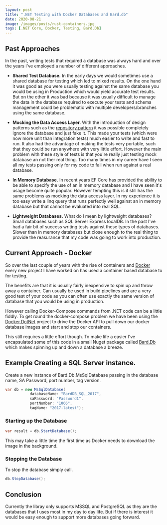 ```yaml
---
layout: post
title: ".NET Testing with Docker Databases and Bard.db"
date: 2020-08-21
image: /images/posts/rust-containers.jpg
tags: [.NET Core, Docker, Testing, Bard.Db]
---
```


## Past Approaches

In the past, writing tests that required a database was always hard and over the years I've employed a number of different approaches.

- **Shared Test Database.** In the early days we would sometimes use a shared database for testing which led to mixed results. On the one hand it was good as you were usually testing against the same database you would be using in Production which would yield accurate test results. But on the other it was bad because it was usually difficult to manage the data in the database required to execute your tests and schema management could be problematic with multiple developers/branches using the same database.

<!--more-->

- **Mocking the Data Access Layer.** With the introduction of design patterns such as the [repository pattern](https://martinfowler.com/eaaCatalog/repository.html) it was possible completely ignore the database and just fake it. This made your tests (which were now more unit than integration tests) much easier to write and fast to run. It also had the advantage of making the tests very portable, such that they could be run anywhere with very little effort. However the main problem with these style of tests is that you're really just testing mock database an not ther real thing. Too many times in my career have I seen all my tests passing only for my code to fail when run against a real database.

* **In Memory Database.** In recent years EF Core has provided the ability to be able to specify the use of an in memory database and I have seen it's usage become quite popular. However tempting this is it still has the same problems as mocking the data access layer. In my experience it is too easy write a linq query that runs perfectly well against an in memory database but that cannot be evaluated into real SQL.

- **Lightweight Databases.** What do I mean by lightweight databases? Small databases such as SQL Server Express localDB. In the past I've had a fair bit of success writing tests against these types of databases. Slower than in memory databases but close enough to the real thing to provide the reasurance that my code was going to work into production.

## Current Approach - Docker

So over the last couple of years with the rise of containers and [Docker](https://www.docker.com/) every new project I have worked on has used a container based database to for testing.

The benefits are that it is usually fairly inexpensive to spin up and throw away a container. Can usually be used in build pipelines and are a very good test of your code as you can often use exactly the same version of database that you would be using in production.

However calling Docker-Compose commands from .NET code can be a little fiddly. To get round the docker-compose problem we have been using the [Docker.DotNet](https://github.com/dotnet/Docker.DotNet) project to drive the Docker API to pull down our docker database images and start and stop our containers.

This still requires a little effort though. To make life a easier I've encapsulated some of this code in a small Nuget package called [Bard.Db](https://docs.bard.net.nz/db/) which makes spinning up and down a database a breeze.

## Example Creating a SQL Server instance.

Create a new instance of Bard.Db.MsSqlDatabase passing in the database name, SA Password, port number, tag version.

```c#
var db = new MsSqlDatabase(
           databaseName: "BardDB_SQL_2017",
           saPassword: "Password1",
           portNumber: "1066",
           tagName: "2017-latest");

```

### Starting up the Database

```c#
var result = db.StartDatabase();

```

This may take a little time the first time as Docker needs to download the image in the background.

### Stopping the Database

To stop the database simply call.

```c#
db.StopDatabase();
```

## Conclusion

Currently the libray only supports MSSQL and PostgreSQL as they are the databases that I uses most in my day to day life. But if there is interest it would be easy enough to support more databases going forward.
